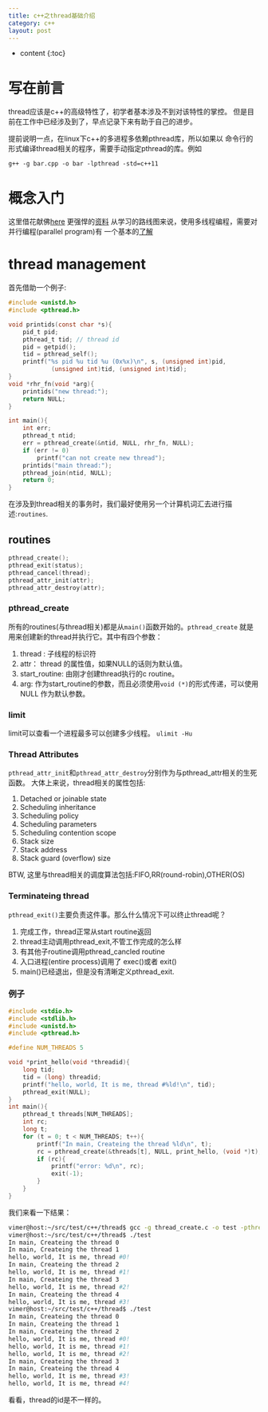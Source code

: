 ```yaml
---
title: c++之thread基础介绍
category: c++
layout: post
---
```

* content
{:toc}

# 写在前言
thread应该是c++的高级特性了，初学者基本涉及不到对该特性的掌控。
但是目前在工作中已经涉及到了，早点记录下来有助于自己的进步。

提前说明一点，在linux下c++的多进程多依赖pthread库，所以如果以
命令行的形式编译thread相关的程序，需要手动指定pthread的库。例如

```
g++ -g bar.cpp -o bar -lpthread -std=c++11
```

# 概念入门
这里借花献佛[here](https://www.cnblogs.com/yssjun/p/11533346.html)
更强悍的[资料](https://computing.llnl.gov/tutorials/pthreads/)
从学习的路线图来说，使用多线程编程，需要对并行编程(parallel program)有
一个基本的[了解](https://computing.llnl.gov/tutorials/parallel_comp/)

# thread management
首先借助一个例子:
```c
#include <unistd.h>
#include <pthread.h>

void printids(const char *s){
	pid_t pid;
	pthread_t tid; // thread id
	pid = getpid();
	tid = pthread_self();
	printf("%s pid %u tid %u (0x%x)\n", s, (unsigned int)pid,
			(unsigned int)tid, (unsigned int)tid);
}
void *rhr_fn(void *arg){
	printids("new thread:");
	return NULL;
}

int main(){
	int err;
	pthread_t ntid;
	err = pthread_create(&ntid, NULL, rhr_fn, NULL);
	if (err != 0)
		printf("can not create new thread");
	printids("main thread:");
	pthread_join(ntid, NULL);
	return 0;
}
```

在涉及到thread相关的事务时，我们最好使用另一个计算机词汇去进行描述:`routines`.

## routines
```c
pthread_create();
pthread_exit(status);
pthread_cancel(thread);
pthread_attr_init(attr);
pthread_attr_destroy(attr);
```
### pthread_create
所有的routines(与thread相关)都是从`main()`函数开始的。`pthread_create`
就是用来创建新的thread并执行它。其中有四个参数：
1. thread : 子线程的标识符
2. attr： thread 的属性值，如果NULL的话则为默认值。
3. start_routine: 由刚才创建thread执行的c routine。
4. arg: 作为start_routine的参数，而且必须使用`void (*)`的形式传递，可以使用NULL
作为默认参数。

### limit
limit可以查看一个进程最多可以创建多少线程。 `ulimit -Hu`


### Thread Attributes
`pthread_attr_init`和`pthread_attr_destroy`分别作为与pthread_attr相关的生死函数。
大体上来说，thread相关的属性包括:
1. Detached or joinable state
2. Scheduling inheritance
3. Scheduling policy
4. Scheduling parameters
5. Scheduling contention scope
6. Stack size
7. Stack address
8. Stack guard (overflow) size

BTW, 这里与thread相关的调度算法包括:FIFO,RR(round-robin),OTHER(OS)

### Terminateing thread
`pthread_exit()`主要负责这件事。那么什么情况下可以终止thread呢？
1. 完成工作，thread正常从start routine返回
2. thread主动调用pthread_exit,不管工作完成的怎么样
3. 有其他子routine调用pthread_cancled routine
4. 入口进程(entire process)调用了 exec()或者 exit()
5. main()已经退出，但是没有清晰定义pthread_exit.

### 例子
```c
#include <stdio.h>
#include <stdlib.h>
#include <unistd.h>
#include <pthread.h>

#define NUM_THREADS 5

void *print_hello(void *threadid){
	long tid;
	tid = (long) threadid;
	printf("hello, world, It is me, thread #%ld!\n", tid);
	pthread_exit(NULL);
}
int main(){
	pthread_t threads[NUM_THREADS];
	int rc;
	long t;
	for (t = 0; t < NUM_THREADS; t++){
		printf("In main, Createing the thread %ld\n", t);
		rc = pthread_create(&threads[t], NULL, print_hello, (void *)t);
		if (rc){
			printf("error: %d\n", rc);
			exit(-1);
		}
	}
}
```
我们来看一下结果：
```bash
vimer@host:~/src/test/c++/thread$ gcc -g thread_create.c -o test -pthread 
vimer@host:~/src/test/c++/thread$ ./test 
In main, Createing the thread 0
In main, Createing the thread 1
hello, world, It is me, thread #0!
In main, Createing the thread 2
hello, world, It is me, thread #1!
In main, Createing the thread 3
hello, world, It is me, thread #2!
In main, Createing the thread 4
hello, world, It is me, thread #3!
vimer@host:~/src/test/c++/thread$ ./test 
In main, Createing the thread 0
In main, Createing the thread 1
In main, Createing the thread 2
hello, world, It is me, thread #0!
hello, world, It is me, thread #1!
hello, world, It is me, thread #2!
In main, Createing the thread 3
In main, Createing the thread 4
hello, world, It is me, thread #3!
hello, world, It is me, thread #4!
```
看看，thread的id是不一样的。


